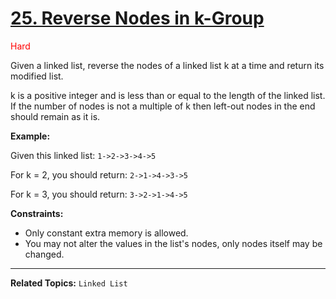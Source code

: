 # [25. Reverse Nodes in k-Group](https://leetcode.com/problems/reverse-nodes-in-k-group/)

<span style="color:red">Hard</span>

Given a linked list, reverse the nodes of a linked list k at a time and return its modified list.

k is a positive integer and is less than or equal to the length of the linked list. If the number of nodes is not a multiple of k then left-out nodes in the end should remain as it is.

**Example:**

Given this linked list: `1->2->3->4->5`

For k = 2, you should return: `2->1->4->3->5`

For k = 3, you should return: `3->2->1->4->5`

**Constraints:**

-   Only constant extra memory is allowed.
-   You may not alter the values in the list's nodes, only nodes itself may be changed.

---

**Related Topics:** `Linked List`
